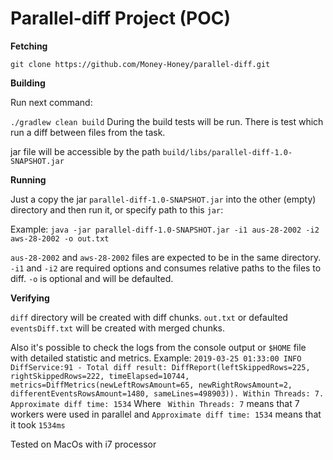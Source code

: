 # **Parallel-diff Project (POC)**

**Fetching**

`git clone https://github.com/Money-Honey/parallel-diff.git`

**Building**

Run next command:

`./gradlew clean build`
During the build tests will be run. There is test which run a diff between files from the task.

jar file will be accessible by the path `build/libs/parallel-diff-1.0-SNAPSHOT.jar`

**Running**

Just a copy the jar `parallel-diff-1.0-SNAPSHOT.jar` into the other (empty) directory and then run it, or specify path to this `jar`:

Example: 
`java -jar parallel-diff-1.0-SNAPSHOT.jar -i1 aus-28-2002 -i2 aws-28-2002 -o out.txt`

`aus-28-2002` and `aws-28-2002` files are expected to be in the same directory. 
`-i1` and `-i2` are required options and consumes relative paths to the files to diff. `-o` is optional and will be defaulted.

**Verifying**

`diff` directory will be created with diff chunks. 
`out.txt` or defaulted `eventsDiff.txt` will be created with merged chunks. 

Also it's possible to check the logs from the console output or `$HOME` file with detailed statistic and metrics.
Example:
`2019-03-25 01:33:00 INFO  DiffService:91 - Total diff result: DiffReport(leftSkippedRows=225, rightSkippedRows=222, timeElapsed=10744, metrics=DiffMetrics(newLeftRowsAmount=65, newRightRowsAmount=2, differentEventsRowsAmount=1480, sameLines=498903)). Within Threads: 7. Approximate diff time: 1534`
Where ` Within Threads: 7` means that 7 workers were used in parallel and `Approximate diff time: 1534` means that it took `1534ms`

Tested on MacOs with i7 processor
